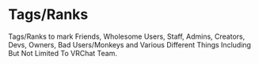 # Tags/Ranks
Tags/Ranks to mark Friends, Wholesome Users, Staff, Admins, Creators, Devs, Owners, Bad Users/Monkeys and Various Different Things Including But Not Limited To VRChat Team.
